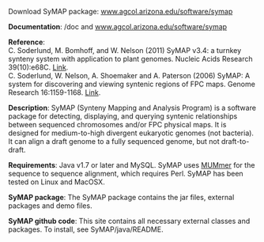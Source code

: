 Download SyMAP package: www.agcol.arizona.edu/software/symap

**Documentation**: /doc and www.agcol.arizona.edu/software/symap

**Reference**:  
C. Soderlund, M. Bomhoff, and W. Nelson (2011) SyMAP v3.4: a turnkey synteny system with application to plant genomes. Nucleic Acids Research 39(10):e68C. [Link](https://academic.oup.com/nar/article/39/10/e68/1310457).  
C. Soderlund, W. Nelson, A. Shoemaker and A. Paterson (2006) SyMAP: A system for discovering and viewing syntenic regions of FPC maps. Genome Research 16:1159-1168. [Link](http://genome.cshlp.org/content/16/9/1159.abstract).

**Description**: SyMAP (Synteny Mapping and Analysis Program) is a software package for detecting, displaying, and querying syntenic relationships between sequenced chromosomes and/or FPC physical maps.  It is designed for medium-to-high divergent eukaryotic genomes (not bacteria). It can align a draft genome to a fully sequenced genome, but not draft-to-draft.

**Requirements**: Java v1.7 or later and MySQL. SyMAP uses [MUMmer](http://mummer.sourceforge.net) for the sequence to sequence alignment, which requires Perl. SyMAP has been tested on Linux and MacOSX.

**SyMAP package**: The SyMAP package contains the jar files, external packages and demo files.

**SyMAP github code**: This site contains all necessary external classes and packages. To install, see SyMAP/java/README.

